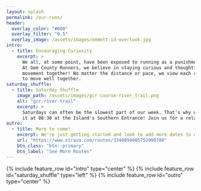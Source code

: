 ```yaml
---
layout: splash
permalink: /our-runs/
header:
  overlay_color: "#000"
  overlay_filter: "0.5"
  overlay_image: /assets/images/emmett-id-overlook.jpg
intro:
  - title: Encouraging Curiosity
    excerpt: >
      We all, at some point, have been exposed to running as a punishment or a "chore".
      At Gem County Runners, we believe in staying curious and thoughtful exploration of
      movement together! No matter the distance or pace, we view each run as an opportunity
      to move well together.
saturday_shuffle:
  - title: Saturday Shuffle
    image_path: /assets/images/gcr-course-river_trail.png
    alt: "gcr-river-trail"
    excerpt: >
      Saturdays can often be the slowest part of our week. That's why we like to jump start
      it at 08:30 at the Island's Southern Entrance! Join us for a relaxed <a href="https://www.strava.com/routes/3340894005752000780">3-4mi shuffle</a> along the Payette River.
outro:
  - title: More to come!
    excerpt: We're just getting started and look to add more dates to our line up! Interested in exploring more of Gem County?
    url: "https://www.strava.com/routes/3340894005752000780"
    btn_class: "btn--primary"
    btn_label: "See More Routes"
---
```


{% include feature_row id="intro" type="center" %}
{% include feature_row id="saturday_shuffle" type="left" %}
{% include feature_row id="outro" type="center" %}
